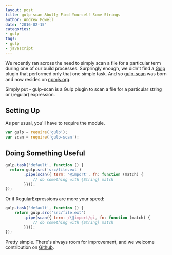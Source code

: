 ```yaml
---
layout: post
title: gulp-scan &bull; Find Yourself Some Strings
author: Andrew Powell
date: '2016-02-15'
categories:
- gulp
tags:
- gulp
- javascript
---
```


We recently ran across the need to simply scan a file for a particular term during
one of our build processes. Surpringly enough, we didn't find a [Gulp](https://gulpjs.com)
plugin that performed only that one simple task. And so [gulp-scan](https://www.npmjs.com/package/gulp-scan)
was born and now resides on [npmjs.org](https://npmjs.org).

Simply put - gulp-scan is a Gulp plugin to scan a file for a particular string
or (regular) expression.

## Setting Up

As per usual, you'll have to require the module.

```js
var gulp = require('gulp');
var scan = require('gulp-scan');
```

## Doing Something Useful

```js
gulp.task('default', function () {
  return gulp.src('src/file.ext')
		.pipe(scan({ term: '@import', fn: function (match) {
			// do something with {String} match
		}}));
});
```

Or if RegularExpressions are more your speed:

```js
gulp.task('default', function () {
	return gulp.src('src/file.ext')
		.pipe(scan({ term: /\@import/gi, fn: function (match) {
			// do something with {String} match
		}}));
});
```

Pretty simple. There's always room for improvement, and we welcome contribution on [Github](https://github.com/gilt/tech-blog).
